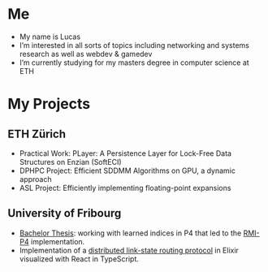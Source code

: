 # Me
- My name is Lucas
- I’m interested in all sorts of topics including networking and systems research as well as webdev & gamedev
- I’m currently studying for my masters degree in computer science at ETH

# My Projects

## ETH Zürich
- Practical Work: PLayer: A Persistence Layer for Lock-Free Data Structures on Enzian (SoftECI)
- DPHPC Project: Efficient SDDMM Algorithms on GPU, a dynamic approach
- ASL Project: Efficiently implementing floating-point expansions

## University of Fribourg

- [Bachelor Thesis](https://github.com/Cobra8/bachelor-thesis): working with learned indices in P4 that led to the [RMI-P4](https://github.com/Cobra8/RMI-P4) implementation.
- Implementation of a [distributed link-state routing protocol](https://github.com/Cobra8/DistributedProgramming) in Elixir visualized with React in TypeScript.
